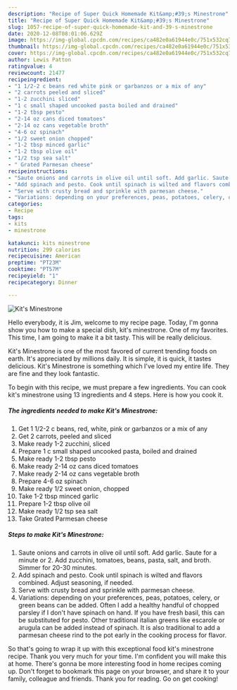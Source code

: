 ```yaml
---
description: "Recipe of Super Quick Homemade Kit&amp;#39;s Minestrone"
title: "Recipe of Super Quick Homemade Kit&amp;#39;s Minestrone"
slug: 1057-recipe-of-super-quick-homemade-kit-and-39-s-minestrone
date: 2020-12-08T08:01:06.629Z
image: https://img-global.cpcdn.com/recipes/ca482e0a61944e0c/751x532cq70/kits-minestrone-recipe-main-photo.jpg
thumbnail: https://img-global.cpcdn.com/recipes/ca482e0a61944e0c/751x532cq70/kits-minestrone-recipe-main-photo.jpg
cover: https://img-global.cpcdn.com/recipes/ca482e0a61944e0c/751x532cq70/kits-minestrone-recipe-main-photo.jpg
author: Lewis Patton
ratingvalue: 4
reviewcount: 21477
recipeingredient:
- "1 1/2-2 c beans red white pink or garbanzos or a mix of any"
- "2 carrots peeled and sliced"
- "1-2 zucchini sliced"
- "1 c small shaped uncooked pasta boiled and drained"
- "1-2 tbsp pesto"
- "2-14 oz cans diced tomatoes"
- "2-14 oz cans vegetable broth"
- "4-6 oz spinach"
- "1/2 sweet onion chopped"
- "1-2 tbsp minced garlic"
- "1-2 tbsp olive oil"
- "1/2 tsp sea salt"
- " Grated Parmesan cheese"
recipeinstructions:
- "Saute onions and carrots in olive oil until soft. Add garlic. Saute for a minute or 2. Add zucchini, tomatoes, beans, pasta, salt, and broth. Simmer for 20-30 minutes."
- "Add spinach and pesto. Cook until spinach is wilted and flavors combined. Adjust seasoning, if needed."
- "Serve with crusty bread and sprinkle with parmesan cheese."
- "Variations: depending on your preferences, peas, potatoes, celery, or green beans can be added. Often I add a healthy handful of chopped parsley if I don&#39;t have spinach on hand. If you have fresh basil, this can be substituted for pesto. Other traditional italian greens like escarole or arugula can be added instead of spinach. It is also traditional to add a parmesan cheese rind to the pot early in the cooking process for flavor."
categories:
- Recipe
tags:
- kits
- minestrone

katakunci: kits minestrone 
nutrition: 299 calories
recipecuisine: American
preptime: "PT23M"
cooktime: "PT57M"
recipeyield: "1"
recipecategory: Dinner

---
```



![Kit&#39;s Minestrone](https://img-global.cpcdn.com/recipes/ca482e0a61944e0c/751x532cq70/kits-minestrone-recipe-main-photo.jpg)

Hello everybody, it is Jim, welcome to my recipe page. Today, I'm gonna show you how to make a special dish, kit&#39;s minestrone. One of my favorites. This time, I am going to make it a bit tasty. This will be really delicious.

Kit&#39;s Minestrone is one of the most favored of current trending foods on earth. It's appreciated by millions daily. It is simple, it is quick, it tastes delicious. Kit&#39;s Minestrone is something which I've loved my entire life. They are fine and they look fantastic.




To begin with this recipe, we must prepare a few ingredients. You can cook kit&#39;s minestrone using 13 ingredients and 4 steps. Here is how you cook it.

<!--inarticleads1-->

##### The ingredients needed to make Kit&#39;s Minestrone:

1. Get 1 1/2-2 c beans, red, white, pink or garbanzos or a mix of any
1. Get 2 carrots, peeled and sliced
1. Make ready 1-2 zucchini, sliced
1. Prepare 1 c small shaped uncooked pasta, boiled and drained
1. Make ready 1-2 tbsp pesto
1. Make ready 2-14 oz cans diced tomatoes
1. Make ready 2-14 oz cans vegetable broth
1. Prepare 4-6 oz spinach
1. Make ready 1/2 sweet onion, chopped
1. Take 1-2 tbsp minced garlic
1. Prepare 1-2 tbsp olive oil
1. Make ready 1/2 tsp sea salt
1. Take  Grated Parmesan cheese




<!--inarticleads2-->

##### Steps to make Kit&#39;s Minestrone:

1. Saute onions and carrots in olive oil until soft. Add garlic. Saute for a minute or 2. Add zucchini, tomatoes, beans, pasta, salt, and broth. Simmer for 20-30 minutes.
1. Add spinach and pesto. Cook until spinach is wilted and flavors combined. Adjust seasoning, if needed.
1. Serve with crusty bread and sprinkle with parmesan cheese.
1. Variations: depending on your preferences, peas, potatoes, celery, or green beans can be added. Often I add a healthy handful of chopped parsley if I don&#39;t have spinach on hand. If you have fresh basil, this can be substituted for pesto. Other traditional italian greens like escarole or arugula can be added instead of spinach. It is also traditional to add a parmesan cheese rind to the pot early in the cooking process for flavor.




So that's going to wrap it up with this exceptional food kit&#39;s minestrone recipe. Thank you very much for your time. I'm confident you will make this at home. There's gonna be more interesting food in home recipes coming up. Don't forget to bookmark this page on your browser, and share it to your family, colleague and friends. Thank you for reading. Go on get cooking!
